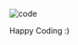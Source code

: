 ![code](https://images.unsplash.com/photo-1633989464081-16ccd31287a1?ixid=MnwxMjA3fDB8MHxwaG90by1wYWdlfHx8fGVufDB8fHx8&ixlib=rb-1.2.1&auto=format&fit=crop&w=1742&q=80)

Happy Coding :)

